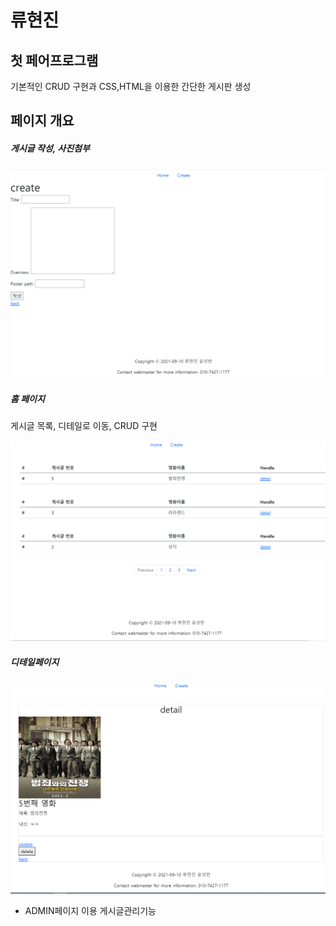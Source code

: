 # 류현진



## 첫 페어프로그램



기본적인 CRUD 구현과 CSS,HTML을 이용한 간단한 게시판 생성









## 페이지 개요

##### 게시글 작성, 사진첨부



![image-20210925135624779](md-images/image-20210925135624779.png)







##### 홈 페이지



게시글 목록, 디테일로 이동, CRUD 구현 

![image-20210925135711746](md-images/image-20210925135711746.png)



##### 디테일페이지

![image-20210925135743711](md-images/image-20210925135743711.png)





+ ADMIN페이지 이용 게시글관리기능 

